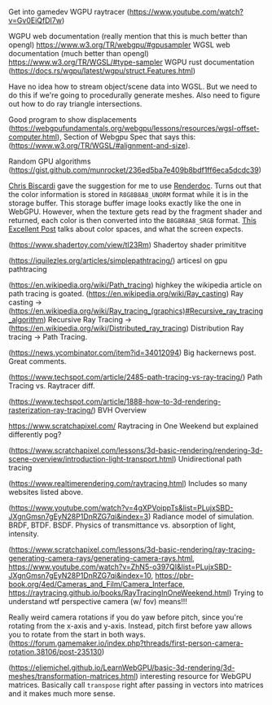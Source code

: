 Get into gamedev WGPU raytracer (https://www.youtube.com/watch?v=Gv0EiQfDI7w)

WGPU web documentation (really mention that this is much better than opengl) https://www.w3.org/TR/webgpu/#gpusampler
WGSL web documentation (much better than opengl) https://www.w3.org/TR/WGSL/#type-sampler
WGPU rust documentation (https://docs.rs/wgpu/latest/wgpu/struct.Features.html)

Have no idea how to stream object/scene data into WGSL. But we need to do this if we're going to procedurally generate meshes. Also need to figure out how to do ray triangle intersections.

Good program to show displacements (https://webgpufundamentals.org/webgpu/lessons/resources/wgsl-offset-computer.html), Section of Webgpu Spec that says this: (https://www.w3.org/TR/WGSL/#alignment-and-size).

Random GPU algorithms (https://gist.github.com/munrocket/236ed5ba7e409b8bdf1ff6eca5dcdc39)

[Chris Biscardi](https://www.youtube.com/watch?v=vblsZgBcgyw) gave the suggestion for me to use [Renderdoc](https://renderdoc.org/). Turns out that the color information is stored in  `R8G8B8A8_UNORM` format while it is in the storage buffer. This storage buffer image looks exactly like the one in WebGPU. However, when the texture gets read by the fragment shader and returned, each color is then converted into the `B8G8R8A8_SRGB` format. [This Excellent Post](https://community.khronos.org/t/noob-difference-between-unorm-and-srgb/106132/7) talks about color spaces, and what the screen expects.

(https://www.shadertoy.com/view/tl23Rm) Shadertoy shader primititve

(https://iquilezles.org/articles/simplepathtracing/) articesl on gpu pathtracing

(https://en.wikipedia.org/wiki/Path_tracing) highkey the wikipedia article on path tracing is goated. (https://en.wikipedia.org/wiki/Ray_casting) Ray casting -> (https://en.wikipedia.org/wiki/Ray_tracing_(graphics)#Recursive_ray_tracing_algorithm) Recursive Ray Tracing -> (https://en.wikipedia.org/wiki/Distributed_ray_tracing) Distribution Ray tracing -> Path Tracing. 

(https://news.ycombinator.com/item?id=34012094) Big hackernews post. Great comments.

(https://www.techspot.com/article/2485-path-tracing-vs-ray-tracing/) Path Tracing vs. Raytracer diff.

(https://www.techspot.com/article/1888-how-to-3d-rendering-rasterization-ray-tracing/) BVH Overview 

https://www.scratchapixel.com/ Raytracing in One Weekend but explained differently pog?

(https://www.scratchapixel.com/lessons/3d-basic-rendering/rendering-3d-scene-overview/introduction-light-transport.html) Unidirectional path tracing

(https://www.realtimerendering.com/raytracing.html) Includes so many websites listed above.

(https://www.youtube.com/watch?v=4gXPVoippTs&list=PLujxSBD-JXgnGmsn7gEyN28P1DnRZG7qi&index=3) Radiance model of simulation. BRDF, BTDF. BSDF. Physics of transmittance vs. absorption of light, intensity.
 
(https://www.scratchapixel.com/lessons/3d-basic-rendering/ray-tracing-generating-camera-rays/generating-camera-rays.html, https://www.youtube.com/watch?v=ZhN5-o397QI&list=PLujxSBD-JXgnGmsn7gEyN28P1DnRZG7qi&index=10, https://pbr-book.org/4ed/Cameras_and_Film/Camera_Interface, https://raytracing.github.io/books/RayTracingInOneWeekend.html) Trying to understand wtf perspective camera (w/ fov) means!!!

<!-- (https://www.youtube.com/watch?v=zc8b2Jo7mno) Gimbal lock in attempting to make 3D minecraft camera! (Blender Manipulator tool - rotate around the z-axis and then rotate around the x-axis) -->
Really weird camera rotations if you do yaw before pitch, since you're rotating from the x-axis and y-axis. Instead, pitch first before yaw allows you to rotate from the start in both ways.  (https://forum.gamemaker.io/index.php?threads/first-person-camera-rotation.38106/post-235130)

(https://eliemichel.github.io/LearnWebGPU/basic-3d-rendering/3d-meshes/transformation-matrices.html) interesting resource for WebGPU matrices. Basically call `transpose` right after passing in vectors into matrices and it makes much more sense.